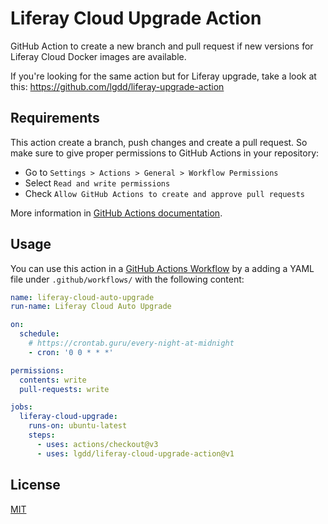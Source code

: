 # Liferay Cloud Upgrade Action

GitHub Action to create a new branch and pull request if new versions for Liferay Cloud Docker images are available.

If you're looking for the same action but for Liferay upgrade, take a look at this: https://github.com/lgdd/liferay-upgrade-action

## Requirements

This action create a branch, push changes and create a pull request. So make sure to give proper permissions to GitHub Actions in your repository:

- Go to `Settings > Actions > General > Workflow Permissions`
- Select `Read and write permissions`
- Check `Allow GitHub Actions to create and approve pull requests`

More information in [GitHub Actions documentation](https://docs.github.com/en/repositories/managing-your-repositorys-settings-and-features/enabling-features-for-your-repository/managing-github-actions-settings-for-a-repository#configuring-the-default-github_token-permissions).

## Usage

You can use this action in a [GitHub Actions Workflow](https://help.github.com/en/articles/about-github-actions) by a adding a YAML file under `.github/workflows/` with the following content:

```yaml
name: liferay-cloud-auto-upgrade
run-name: Liferay Cloud Auto Upgrade

on:
  schedule:
    # https://crontab.guru/every-night-at-midnight
    - cron: '0 0 * * *'

permissions:
  contents: write
  pull-requests: write

jobs:
  liferay-cloud-upgrade:
    runs-on: ubuntu-latest
    steps:
      - uses: actions/checkout@v3
      - uses: lgdd/liferay-cloud-upgrade-action@v1
```

## License

[MIT](LICENSE)
